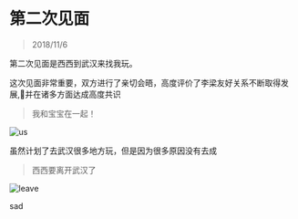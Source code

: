 # 第二次见面

> 2018/11/6

第二次见面是西西到武汉来找我玩。

这次见面非常重要，双方进行了亲切会晤，高度评价了李梁友好关系不断取得发展,并在诸多方面达成高度共识

> 我和宝宝在一起！

![us](./static/img/us.JPG)

虽然计划了去武汉很多地方玩，但是因为很多原因没有去成

> 西西要离开武汉了

![leave](./static/img/leave.JPG)

sad

